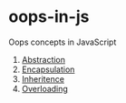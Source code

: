 # oops-in-js

Oops concepts in JavaScript

1. [Abstraction](https://github.com/JangirSumit/oops-in-js/blob/main/Abstraction/index.js)
2. [Encapsulation](https://github.com/JangirSumit/oops-in-js/blob/main/Encapsulation/index.js)
3. [Inheritence](https://github.com/JangirSumit/oops-in-js/blob/main/Inheritence/index.js)
4. [Overloading](https://github.com/JangirSumit/oops-in-js/blob/main/Overloading/index.js)
